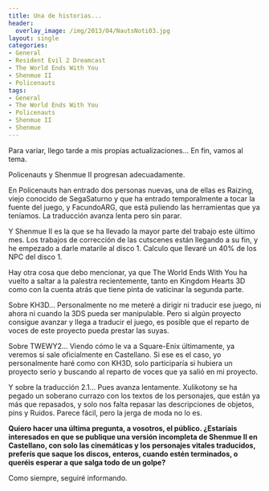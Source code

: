 ```yaml
---
title: Una de historias...
header:
  overlay_image: /img/2013/04/NautsNoti03.jpg
layout: single
categories:
- General
- Resident Evil 2 Dreamcast
- The World Ends With You
- Shenmue II
- Policenauts
tags:
- General
- The World Ends With You
- Policenauts
- Shenmue II
- Shenmue
---
```

Para variar, llego tarde a mis propias actualizaciones... En fin, vamos 
al tema.

Policenauts y Shenmue II progresan adecuadamente.

En Policenauts han entrado dos personas nuevas, una de ellas es Raizing, 
viejo conocido de SegaSaturno y que ha entrado temporalmente a tocar la fuente 
del juego, y FacundoARG, que está puliendo las herramientas que ya teníamos. 
La traducción avanza lenta pero sin parar.

Y Shenmue II es la que se ha llevado la mayor parte del trabajo este último mes. 
Los trabajos de corrección de las cutscenes están llegando a su fin, y he empezado 
a darle matarile al disco 1. Calculo que llevaré un 40% de los NPC del disco 1.

Hay otra cosa que debo mencionar, ya que The World Ends With You ha vuelto a saltar 
a la palestra recientemente, tanto en Kingdom Hearts 3D como con la cuenta atrás que 
tiene pinta de vaticinar la segunda parte.

Sobre KH3D... Personalmente no me meteré a dirigir ni traducir ese juego, ni ahora ni 
cuando la 3DS pueda ser manipulable. Pero si algún proyecto consigue avanzar y llega 
a traducir el juego, es posible que el reparto de voces de este proyecto pueda prestar 
las suyas.

Sobre TWEWY2... Viendo cómo le va a Square-Enix últimamente, ya veremos si sale 
oficialmente en Castellano. Si ese es el caso, yo personalmente haré como con KH3D, 
solo participaría si hubiera un proyecto serio y buscando al reparto de voces que ya 
salió en mi proyecto.

Y sobre la traducción 2.1... Pues avanza lentamente. Xulikotony se ha pegado un soberano 
currazo con los textos de los personajes, que están ya más que repasados, y solo nos falta 
repasar las descripciones de objetos, pins y Ruidos. Parece fácil, pero la jerga de moda 
no lo es.

**Quiero hacer una última pregunta, a vosotros, el público. ¿Estaríais interesados en que 
se publique una versión incompleta de Shenmue II en Castellano, con solo las cinemáticas 
y los personajes vitales traducidos, preferís que saque los discos, enteros, cuando estén 
terminados, o queréis esperar a que salga todo de un golpe?**

Como siempre, seguiré informando.
